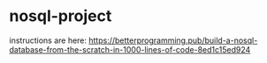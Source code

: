 # nosql-project

instructions are here: https://betterprogramming.pub/build-a-nosql-database-from-the-scratch-in-1000-lines-of-code-8ed1c15ed924